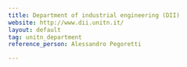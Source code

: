 ```yaml
---
title: Department of industrial engineering (DII)
website: http://www.dii.unitn.it/
layout: default
tag: unitn_department
reference_person: Alessandro Pegoretti

---
```

